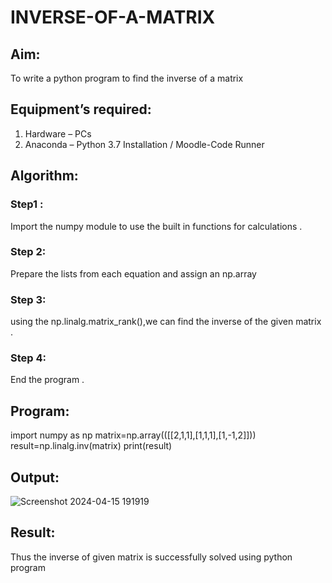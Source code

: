 # INVERSE-OF-A-MATRIX
## Aim:
To write a python program to find the inverse of a matrix
## Equipment’s required:
1. 	Hardware – PCs
2. 	Anaconda – Python 3.7 Installation / Moodle-Code Runner
## Algorithm:
### Step1 : 
Import the numpy module to use the built in functions for calculations .
### Step 2: 
Prepare the lists from each equation and assign an np.array
### Step 3: 
using the np.linalg.matrix_rank(),we can find the inverse of the given matrix .
### Step 4: 
End the program .
## Program:
import numpy as np
matrix=np.array(([[2,1,1],[1,1,1],[1,-1,2]]))
result=np.linalg.inv(matrix)
print(result)
## Output:
![Screenshot 2024-04-15 191919](https://github.com/ARAVIND-23/INVERSE-OF-A-MATRIX/assets/138970182/a1b9cead-39ed-477b-bcd2-c1d5557647ef)

## Result:
Thus the inverse of given matrix is successfully solved using python program

